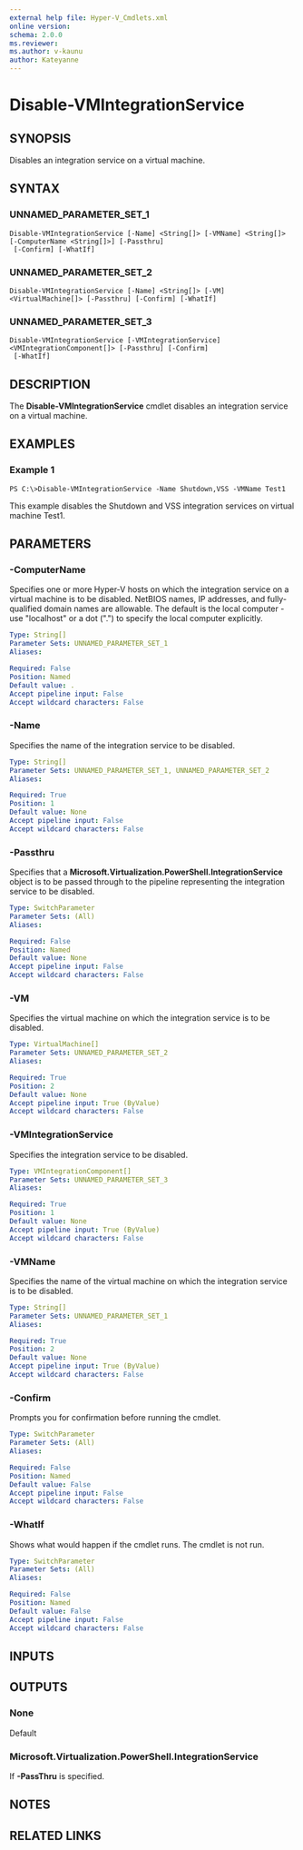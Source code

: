 ```yaml
---
external help file: Hyper-V_Cmdlets.xml
online version: 
schema: 2.0.0
ms.reviewer:
ms.author: v-kaunu
author: Kateyanne
---
```


# Disable-VMIntegrationService

## SYNOPSIS
Disables an integration service on a virtual machine.

## SYNTAX

### UNNAMED_PARAMETER_SET_1
```
Disable-VMIntegrationService [-Name] <String[]> [-VMName] <String[]> [-ComputerName <String[]>] [-Passthru]
 [-Confirm] [-WhatIf]
```

### UNNAMED_PARAMETER_SET_2
```
Disable-VMIntegrationService [-Name] <String[]> [-VM] <VirtualMachine[]> [-Passthru] [-Confirm] [-WhatIf]
```

### UNNAMED_PARAMETER_SET_3
```
Disable-VMIntegrationService [-VMIntegrationService] <VMIntegrationComponent[]> [-Passthru] [-Confirm]
 [-WhatIf]
```

## DESCRIPTION
The **Disable-VMIntegrationService** cmdlet disables an integration service on a virtual machine.

## EXAMPLES

### Example 1
```
PS C:\>Disable-VMIntegrationService -Name Shutdown,VSS -VMName Test1
```

This example disables the Shutdown and VSS integration services on virtual machine Test1.

## PARAMETERS

### -ComputerName
Specifies one or more Hyper-V hosts on which the integration service on a virtual machine is to be disabled.
NetBIOS names, IP addresses, and fully-qualified domain names are allowable.
The default is the local computer - use "localhost" or a dot (".") to specify the local computer explicitly.

```yaml
Type: String[]
Parameter Sets: UNNAMED_PARAMETER_SET_1
Aliases: 

Required: False
Position: Named
Default value: .
Accept pipeline input: False
Accept wildcard characters: False
```

### -Name
Specifies the name of the integration service to be disabled.

```yaml
Type: String[]
Parameter Sets: UNNAMED_PARAMETER_SET_1, UNNAMED_PARAMETER_SET_2
Aliases: 

Required: True
Position: 1
Default value: None
Accept pipeline input: False
Accept wildcard characters: False
```

### -Passthru
Specifies that a **Microsoft.Virtualization.PowerShell.IntegrationService** object is to be passed through to the pipeline representing the integration service to be disabled.

```yaml
Type: SwitchParameter
Parameter Sets: (All)
Aliases: 

Required: False
Position: Named
Default value: None
Accept pipeline input: False
Accept wildcard characters: False
```

### -VM
Specifies the virtual machine on which the integration service is to be disabled.

```yaml
Type: VirtualMachine[]
Parameter Sets: UNNAMED_PARAMETER_SET_2
Aliases: 

Required: True
Position: 2
Default value: None
Accept pipeline input: True (ByValue)
Accept wildcard characters: False
```

### -VMIntegrationService
Specifies the integration service to be disabled.

```yaml
Type: VMIntegrationComponent[]
Parameter Sets: UNNAMED_PARAMETER_SET_3
Aliases: 

Required: True
Position: 1
Default value: None
Accept pipeline input: True (ByValue)
Accept wildcard characters: False
```

### -VMName
Specifies the name of the virtual machine on which the integration service is to be disabled.

```yaml
Type: String[]
Parameter Sets: UNNAMED_PARAMETER_SET_1
Aliases: 

Required: True
Position: 2
Default value: None
Accept pipeline input: True (ByValue)
Accept wildcard characters: False
```

### -Confirm
Prompts you for confirmation before running the cmdlet.

```yaml
Type: SwitchParameter
Parameter Sets: (All)
Aliases: 

Required: False
Position: Named
Default value: False
Accept pipeline input: False
Accept wildcard characters: False
```

### -WhatIf
Shows what would happen if the cmdlet runs.
The cmdlet is not run.

```yaml
Type: SwitchParameter
Parameter Sets: (All)
Aliases: 

Required: False
Position: Named
Default value: False
Accept pipeline input: False
Accept wildcard characters: False
```

## INPUTS

## OUTPUTS

### None
Default

### Microsoft.Virtualization.PowerShell.IntegrationService
If **-PassThru** is specified.

## NOTES

## RELATED LINKS



